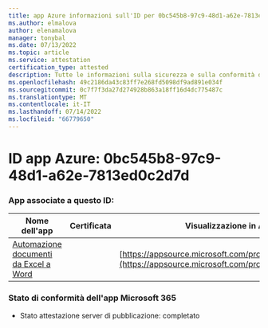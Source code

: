 ```yaml
---
title: app Azure informazioni sull'ID per 0bc545b8-97c9-48d1-a62e-7813ed0c2d7d
ms.author: elmalova
author: elenamalova
manager: tonybal
ms.date: 07/13/2022
ms.topic: article
ms.service: attestation
certification_type: attested
description: Tutte le informazioni sulla sicurezza e sulla conformità disponibili per 0bc545b8-97c9-48d1-a62e-7813ed0c2d7d.
ms.openlocfilehash: 49c2186da43c83ff7e268fd5098df9ad891e034f
ms.sourcegitcommit: 0c7f7f3da27d274928b863a18ff16d4dc775487c
ms.translationtype: MT
ms.contentlocale: it-IT
ms.lasthandoff: 07/14/2022
ms.locfileid: "66779650"
---
```

# <a name="azure-app-id-0bc545b8-97c9-48d1-a62e-7813ed0c2d7d"></a>ID app Azure: 0bc545b8-97c9-48d1-a62e-7813ed0c2d7d


### <a name="apps-associated-with-this-id"></a>App associate a questo ID:
| **Nome dell'app** | **Certificata** | **Visualizzazione in AppSource** |
|--------------|---------------|-----------------------|
| [Automazione documenti da Excel a Word](../forward/WA104380955.md) |  | [https://appsource.microsoft.com/product/office/WA104380955](https://appsource.microsoft.com/product/office/WA104380955) |

### <a name="microsoft-365-app-compliance-status"></a>Stato di conformità dell'app Microsoft 365
- Stato attestazione server di pubblicazione: completato
